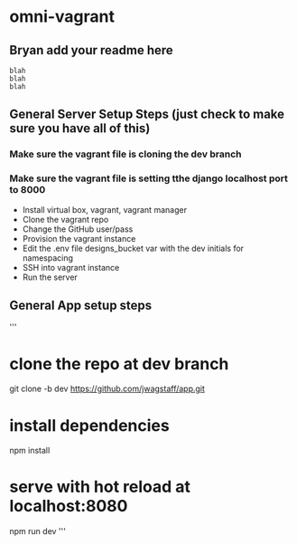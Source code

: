 # omni-vagrant

## Bryan add your readme here

```
blah
blah
blah
```

## General Server Setup Steps (just check to make sure you have all of this)

### Make sure the vagrant file is cloning the dev branch
### Make sure the vagrant file is setting tthe django localhost port to 8000

* Install virtual box, vagrant, vagrant manager
* Clone the vagrant repo
* Change the GitHub user/pass
* Provision the vagrant instance
* Edit the .env file designs_bucket var with the dev initials for namespacing 
* SSH into vagrant instance
* Run the server

## General App setup steps

'''
# clone the repo at dev branch
git clone -b dev https://github.com/jwagstaff/app.git

# install dependencies
npm install

# serve with hot reload at localhost:8080
npm run dev
'''

